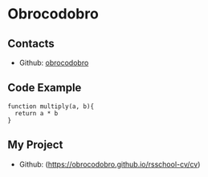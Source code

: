 # **Obrocodobro**


## **Contacts**
- Github: [obrocodobro](https://github.com/obrocodobro)


## **Code Example**
```
function multiply(a, b){
  return a * b
}
```


## **My Project**
- Github: (https://obrocodobro.github.io/rsschool-cv/cv)
